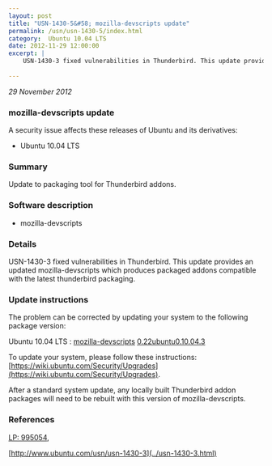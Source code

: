 ```yaml
---
layout: post
title: "USN-1430-5&#58; mozilla-devscripts update"
permalink: /usn/usn-1430-5/index.html
category:  Ubuntu 10.04 LTS
date: 2012-11-29 12:00:00
excerpt: |
    USN-1430-3 fixed vulnerabilities in Thunderbird. This update provides an updated mozilla-devscripts which produces packaged addons compatible with the latest thunderbird packaging. 
    
--- 
```

 
 

*29 November 2012*

### mozilla-devscripts update

A security issue affects these releases of Ubuntu and its derivatives:

* Ubuntu 10.04 LTS

### Summary

Update to packaging tool for Thunderbird addons. 

### Software description

* mozilla-devscripts 

### Details

USN-1430-3 fixed vulnerabilities in Thunderbird. This update provides an updated mozilla-devscripts which produces packaged addons compatible with the latest thunderbird packaging. 

### Update instructions

The problem can be corrected by updating your system to the following package version:

Ubuntu 10.04 LTS
 : [mozilla-devscripts](https://launchpad.net/ubuntu/+source/mozilla-devscripts) <span> [0.22ubuntu0.10.04.3](https://launchpad.net/ubuntu/+source/mozilla-devscripts/0.22ubuntu0.10.04.3) </span> 

To update your system, please follow these instructions: [https://wiki.ubuntu.com/Security/Upgrades](https://wiki.ubuntu.com/Security/Upgrades).

After a standard system update, any locally built Thunderbird addon packages will need to be rebuilt with this version of mozilla-devscripts. 

### References

 
 [LP: 995054](https://launchpad.net/bugs/995054), 

 [http://www.ubuntu.com/usn/usn-1430-3](../usn-1430-3.html)
 

